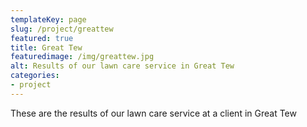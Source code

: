 ```yaml
---
templateKey: page
slug: /project/greattew
featured: true
title: Great Tew
featuredimage: /img/greattew.jpg
alt: Results of our lawn care service in Great Tew
categories:
- project
---
```

These are the results of our lawn care service at a client in Great Tew


